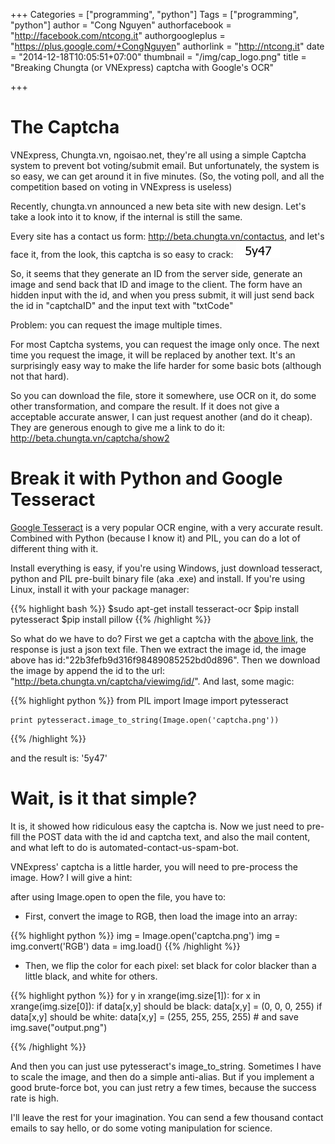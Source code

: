 +++
Categories = ["programming", "python"]
Tags = ["programming", "python"]
author = "Cong Nguyen"
authorfacebook = "http://facebook.com/ntcong.it"
authorgoogleplus = "https://plus.google.com/+CongNguyen"
authorlink = "http://ntcong.it"
date = "2014-12-18T10:05:51+07:00"
thumbnail = "/img/cap_logo.png"
title = "Breaking Chungta (or VNExpress) captcha with Google's OCR"

+++

# The Captcha
VNExpress, Chungta.vn, ngoisao.net, they're all using a simple Captcha system to prevent bot voting/submit email. But unfortunately, the system is so easy, we can get around it in five minutes. (So, the voting poll, and all the competition based on voting in VNExpress is useless)

Recently, chungta.vn announced a new beta site with new design. Let's take a look into it to know, if the internal is still the same.

Every site has a contact us form: http://beta.chungta.vn/contactus, and let's face it, from the look, this captcha is so easy to crack: ![easy](/img/captcha.png) 

So, it seems that they generate an ID from the server side, generate an image and send back that ID and image to the client. The form have an hidden input with the id, and when you press submit, it will just send back the id in "captchaID" and the input text with "txtCode"

Problem: you can request the image multiple times.

For most Captcha systems, you can request the image only once. The next time you request the image, it will be replaced by another text. It's an surprisingly easy way to make the life harder for some basic bots (although not that hard).

So you can download the file, store it somewhere, use OCR on it, do some other transformation, and compare the result. If it does not give a acceptable accurate answer, I can just request another (and do it cheap). They are generous enough to give me a link to do it: http://beta.chungta.vn/captcha/show2

# Break it with Python and Google Tesseract

[Google Tesseract](https://code.google.com/p/tesseract-ocr/) is a very popular OCR engine, with a very accurate result. Combined with Python (because I know it) and PIL, you can do a lot of different thing with it.

Install everything is easy, if you're using Windows, just download tesseract, python and PIL pre-built binary file (aka .exe) and install. If you're using Linux, install it with your package manager:

{{% highlight bash %}}
    $sudo apt-get install tesseract-ocr
    $pip install pytesseract
    $pip install pillow
{{% /highlight %}}

So what do we have to do? First we get a captcha with the [above link](http://beta.chungta.vn/captcha/show2), the response is just a json text file. Then we extract the image id, the image above has id:"22b3fefb9d316f98489085252bd0d896". Then we download the image by append the id to the url: "http://beta.chungta.vn/captcha/viewimg/id/". And last, some magic:

{{% highlight python %}}
    from PIL import Image
    import pytesseract


    print pytesseract.image_to_string(Image.open('captcha.png'))
{{% /highlight %}}

and the result is: '5y47'

# Wait, is it that simple?

It is, it showed how ridiculous easy the captcha is. Now we just need to pre-fill the POST data with the id and captcha text, and also the mail content, and what left to do is automated-contact-us-spam-bot.

VNExpress' captcha is a little harder, you will need to pre-process the image. How? I will give a hint:

after using Image.open to open the file, you have to:

- First, convert the image to RGB, then load the image into an array:

{{% highlight python %}}
    img = Image.open('captcha.png')
    img = img.convert('RGB')
    data = img.load()
{{% /highlight %}}

- Then, we flip the color for each pixel: set black for color blacker than a little black, and white for others.

{{% highlight python %}}
    for y in xrange(img.size[1]):
        for x in xrange(img.size[0]):
            if data[x,y] should be black:
                data[x,y] = (0, 0, 0, 255)
            if data[x,y] should be white:
                data[x,y] = (255, 255, 255, 255)
    # and save
    img.save("output.png")
                
{{% /highlight %}}

And then you can just use pytesseract's image_to_string. Sometimes I have to scale the image, and then do a simple anti-alias. But if you implement a good brute-force bot, you can just retry a few times, because the success rate is high.

I'll leave the rest for your imagination. You can send a few thousand contact emails to say hello, or do some voting manipulation for science.
